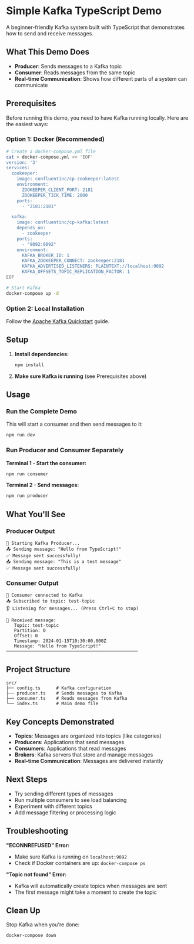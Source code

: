 # Simple Kafka TypeScript Demo

A beginner-friendly Kafka system built with TypeScript that demonstrates how to send and receive messages.

## What This Demo Does

- **Producer**: Sends messages to a Kafka topic
- **Consumer**: Reads messages from the same topic
- **Real-time Communication**: Shows how different parts of a system can communicate

## Prerequisites

Before running this demo, you need to have Kafka running locally. Here are the easiest ways:

### Option 1: Docker (Recommended)

```bash
# Create a docker-compose.yml file
cat > docker-compose.yml << 'EOF'
version: '3'
services:
  zookeeper:
    image: confluentinc/cp-zookeeper:latest
    environment:
      ZOOKEEPER_CLIENT_PORT: 2181
      ZOOKEEPER_TICK_TIME: 2000
    ports:
      - "2181:2181"

  kafka:
    image: confluentinc/cp-kafka:latest
    depends_on:
      - zookeeper
    ports:
      - "9092:9092"
    environment:
      KAFKA_BROKER_ID: 1
      KAFKA_ZOOKEEPER_CONNECT: zookeeper:2181
      KAFKA_ADVERTISED_LISTENERS: PLAINTEXT://localhost:9092
      KAFKA_OFFSETS_TOPIC_REPLICATION_FACTOR: 1
EOF

# Start Kafka
docker-compose up -d
```

### Option 2: Local Installation

Follow the [Apache Kafka Quickstart](https://kafka.apache.org/quickstart) guide.

## Setup

1. **Install dependencies:**
   ```bash
   npm install
   ```

2. **Make sure Kafka is running** (see Prerequisites above)

## Usage

### Run the Complete Demo

This will start a consumer and then send messages to it:

```bash
npm run dev
```

### Run Producer and Consumer Separately

**Terminal 1 - Start the consumer:**
```bash
npm run consumer
```

**Terminal 2 - Send messages:**
```bash
npm run producer
```

## What You'll See

### Producer Output
```
🚀 Starting Kafka Producer...
📤 Sending message: "Hello from TypeScript!"
✅ Message sent successfully!
📤 Sending message: "This is a test message"
✅ Message sent successfully!
```

### Consumer Output
```
🔌 Consumer connected to Kafka
📥 Subscribed to topic: test-topic
👂 Listening for messages... (Press Ctrl+C to stop)

📨 Received message:
   Topic: test-topic
   Partition: 0
   Offset: 0
   Timestamp: 2024-01-15T10:30:00.000Z
   Message: "Hello from TypeScript!"
──────────────────────────────────────────────────
```

## Project Structure

```
src/
├── config.ts      # Kafka configuration
├── producer.ts    # Sends messages to Kafka
├── consumer.ts    # Reads messages from Kafka
└── index.ts       # Main demo file
```

## Key Concepts Demonstrated

- **Topics**: Messages are organized into topics (like categories)
- **Producers**: Applications that send messages
- **Consumers**: Applications that read messages
- **Brokers**: Kafka servers that store and manage messages
- **Real-time Communication**: Messages are delivered instantly

## Next Steps

- Try sending different types of messages
- Run multiple consumers to see load balancing
- Experiment with different topics
- Add message filtering or processing logic

## Troubleshooting

**"ECONNREFUSED" Error:**
- Make sure Kafka is running on `localhost:9092`
- Check if Docker containers are up: `docker-compose ps`

**"Topic not found" Error:**
- Kafka will automatically create topics when messages are sent
- The first message might take a moment to create the topic

## Clean Up

Stop Kafka when you're done:
```bash
docker-compose down
``` 